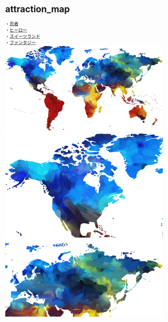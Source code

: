 # attraction_map
・[忍者](https://takajo-soft39.github.io/Ninja-World/)  
・[ヒーロー](https://takajo-soft39.github.io/Hero-World/)  
・[スイーツランド](https://takajo-soft10.github.io/atraction/)  
・[ファンタジー](https://takajyo-soft07.github.io/homepage/)  
[![アトラクション](colorful-1974699_1920.png)](https://pixabay.com/)  
![マップ左上](colorful-leftup.png)![マップ右上](colorful-rightup.png)

